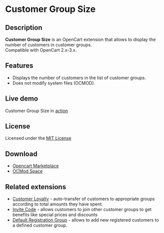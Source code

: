# Customer Group Size

## Description
**Customer Group Size** is an OpenCart extension that allows to display the number of customers in customer groups.  
Compatible with OpenCart 2.x-3.x.

## Features
* Displays the number of customers in the list of customer groups.
* Does not modify system files (OCMOD).

## Live demo
Customer Group Size in [action](https://demo.ocmod.space/a/admin/index.php?route=customer/customer_group)

## License
Licensed under the [MIT License](https://raw.githubusercontent.com/ocmod-space/ocmod-customer-group-size/main/LICENSE.txt)

## Download
* [Opencart Marketplace](https://www.opencart.com/index.php?route=marketplace/extension/info&extension_id=42642)
* [OCMod Space](https://www.ocmod.space/customer-group-size)

## Related extensions
* [Customer Loyalty](https://www.opencart.com/index.php?route=marketplace/extension/info&extension_id=42646) - auto-transfer of customers to appropriate groups according to total amounts they have spent.
* [Invite Code](https://www.opencart.com/index.php?route=marketplace/extension/info&extension_id=42632) - allows customers to join other customer groups to get benefits like special prices and discounts
* [Default Registration Group](https://www.opencart.com/index.php?route=marketplace/extension/info&extension_id=42480) - allows to add new registered customers to a defined customer group.
